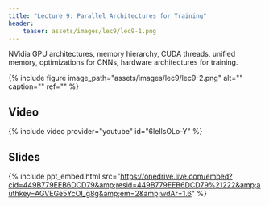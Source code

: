 ```yaml
---
title: "Lecture 9: Parallel Architectures for Training"
header:
    teaser: assets/images/lec9/lec9-1.png
---
```


NVidia GPU architectures, memory hierarchy, CUDA threads, unified memory,
optimizations for CNNs, hardware architectures for training.

{% include figure image_path="assets/images/lec9/lec9-2.png" alt="" caption="" ref="" %}

## Video

{% include video provider="youtube" id="6leIlsOLo-Y" %}

## Slides

{% include ppt_embed.html
src="https://onedrive.live.com/embed?cid=449B779EEB6DCD79&amp;resid=449B779EEB6DCD79%21222&amp;authkey=AGVEGe5YcOI_g8g&amp;em=2&amp;wdAr=1.6" %}
